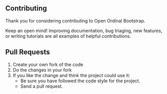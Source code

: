 ## Contributing

Thank you for considering contributing to Open Ordinal Bootstrap.

Keep an open mind! Improving documentation, bug triaging, new features, or writing tutorials are all examples of helpful contributions.

## Pull Requests

1. Create your own fork of the code
2. Do the changes in your fork
3. If you like the change and think the project could use it:
   * Be sure you have followed the code style for the project.
   * Send a pull request.
